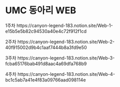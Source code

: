 <h1> UMC 동아리 WEB </h1>
<p> 1주차 https://canyon-legend-183.notion.site/Web-1-e15b5e5b82c94530a40e4c72f912f1cd </p>
<p> 2주차 https://canyon-legend-183.notion.site/Web-2-40f915002d9b4c1aaf7444b8a3fd9e50 </p>
<p> 3주차 https://canyon-legend-183.notion.site/Web-3-fcba65176bab491d8aac4a69dfa768b9 </p>
<p> 4주차 https://canyon-legend-183.notion.site/Web-4-bc1c5ab7a41e4f83a09766aad098114e </
